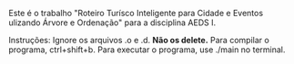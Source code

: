 Este é o trabalho "Roteiro Turísco Inteligente para Cidade e Eventos ulizando Árvore e Ordenação" para a disciplina AEDS I.

Instruções:
Ignore os arquivos .o e .d. **Não os delete.**
Para compilar o programa, ctrl+shift+b.
Para executar o programa, use ./main no terminal.
